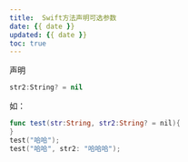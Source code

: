 ```yaml
---
title:  Swift方法声明可选参数
date: {{ date }}
updated: {{ date }}
toc: true
---
```




声明

```swift
str2:String? = nil
```

如：

```swift
func test(str:String, str2:String? = nil){
}
test("哈哈");
test("哈哈", str2: "哈哈哈");
```

